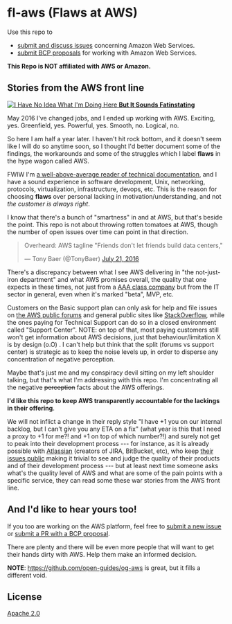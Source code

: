 # fl-aws (Flaws at AWS)

Use this repo to

* [submit and discuss issues](https://github.com/andreineculau/fl-aws/issues) concerning Amazon Web Services.
* [submit BCP proposals](https://github.com/andreineculau/fl-aws/compare) for working with Amazon Web Services.

**This Repo is NOT affiliated with AWS or Amazon.**


## Stories from the AWS front line

[![I Have No Idea What I'm Doing Here](http://img.memecdn.com/but-it-sounds-fatinstating_o_1295405.webp) **But It Sounds Fatinstating**](http://www.memecenter.com/fun/1295405/but-it-sounds-fatinstating)

May 2016 I've changed jobs, and I ended up working with AWS. Exciting, yes. Greenfield, yes. Powerful, yes. Smooth, no. Logical, no.

So here I am half a year later. I haven't hit rock bottom, and it doesn't seem like I will do so anytime soon,
so I thought I'd better document some of the findings, the workarounds and some of the struggles which I label **flaws** in the hype wagon called AWS.

FWIW I'm [a well-above-average reader of technical documentation](https://github.com/for-GET/http-decision-diagram),
and I have a sound experience in software development, Unix, networking, protocols, virtualization, infrastructure, devops, etc.
This is the reason for choosing **flaws** over personal lacking in motivation/understanding, and not *the customer is always right*.

I know that there's a bunch of "smartness" in and at AWS, but that's beside the point.
This repo is not about throwing rotten tomatoes at AWS, though the number of open issues over time can point in that direction.

<blockquote class="twitter-tweet"><p>Overheard: AWS tagline &quot;Friends don&#39;t let friends build data centers,&quot;</p>&mdash; Tony Baer (@TonyBaer) <a href="https://twitter.com/TonyBaer/status/756121551104335873">July 21, 2016</a></blockquote>
<script async src="//platform.twitter.com/widgets.js" charset="utf-8"></script>

There's a discrepancy between what I see AWS delivering in "the not-just-iron department" and
what AWS promises overall, the quality that one expects in these times,
not just from a [AAA class company](http://www.managementtoday.co.uk/aws-cloud-amazon-worlds-biggest-company/article/1393101)
but from the IT sector in general, even when it's marked "beta", MVP, etc.

Customers on the Basic support plan can only ask for help and file issues on [the AWS public forums](https://forums.aws.amazon.com/index.jspa)
and general public sites like [StackOverflow](https://stackoverflow.com/), while the ones paying for Technical Support can do so in a closed environment called "Support Center". NOTE: on top of that, most paying customers still won't get information about AWS decisions, just that behaviour/limitation X is by design (o.O) .
I can't help but think that the split (forums vs support center) is strategic as to keep the noise levels up, in order to disperse any concentration of negative perception.

Maybe that's just me and my conspiracy devil sitting on my left shoulder talking, but that's what I'm addressing with this repo. I'm concentrating all the negative ~~perception~~ facts about the AWS offerings.

**I'd like this repo to keep AWS transparently accountable for the lackings in their offering**.

We will not inflict a change in their reply style "I have +1 you on our internal backlog, but I can't give you any ETA on a fix" (what year is this that I need a proxy to +1 for me?! and +1 on top of which number?!) and surely not get to peak into their development process --- for instance, as it is already possible with [Atlassian](https://www.atlassian.com/) (creators of JIRA, BitBucket, etc), who keep [their issues public](https://jira.atlassian.com) making it trivial to see and judge the quality of their products and of their development process --- but at least next time someone asks what's the quality level of AWS and what are some of the pain points with a specific service, they can read some these war stories from the AWS front line.


## And I'd like to hear yours too!

If you too are working on the AWS platform, feel free to [submit a new issue](https://github.com/andreineculau/fl-aws/issues/new) or [submit a PR with a BCP proposal](https://github.com/andreineculau/fl-aws/compare).

There are plenty and there will be even more people that will want to get their hands dirty with AWS. Help them make an informed decision.


**NOTE**: https://github.com/open-guides/og-aws is great, but it fills a different void.


## License

[Apache 2.0](LICENSE)
